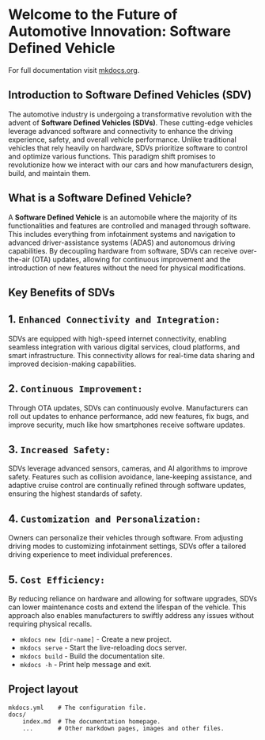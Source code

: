 # Welcome to the Future of Automotive Innovation: Software Defined Vehicle

For full documentation visit [mkdocs.org](https://www.mkdocs.org).

## Introduction to Software Defined Vehicles (SDV)
The automotive industry is undergoing a transformative revolution with the advent of **Software Defined Vehicles (SDVs)**. These cutting-edge vehicles leverage advanced software and connectivity to enhance the driving experience, safety, and overall vehicle performance. Unlike traditional vehicles that rely heavily on hardware, SDVs prioritize software to control and optimize various functions. This paradigm shift promises to revolutionize how we interact with our cars and how manufacturers design, build, and maintain them.

## What is a Software Defined Vehicle?
A **Software Defined Vehicle** is an automobile where the majority of its functionalities and features are controlled and managed through software. This includes everything from infotainment systems and navigation to advanced driver-assistance systems (ADAS) and autonomous driving capabilities. By decoupling hardware from software, SDVs can receive over-the-air (OTA) updates, allowing for continuous improvement and the introduction of new features without the need for physical modifications.

## Key Benefits of SDVs
## 1. `Enhanced Connectivity and Integration:` 
SDVs are equipped with high-speed internet connectivity, enabling seamless integration with various digital services, cloud platforms, and smart infrastructure. This connectivity allows for real-time data sharing and improved decision-making capabilities.

## 2. `Continuous Improvement: `
Through OTA updates, SDVs can continuously evolve. Manufacturers can roll out updates to enhance performance, add new features, fix bugs, and improve security, much like how smartphones receive software updates.

## 3. `Increased Safety:`
 SDVs leverage advanced sensors, cameras, and AI algorithms to improve safety. Features such as collision avoidance, lane-keeping assistance, and adaptive cruise control are continually refined through software updates, ensuring the highest standards of safety.

## 4. `Customization and Personalization:`
 Owners can personalize their vehicles through software. From adjusting driving modes to customizing infotainment settings, SDVs offer a tailored driving experience to meet individual preferences.

## 5. `Cost Efficiency:`
 By reducing reliance on hardware and allowing for software upgrades, SDVs can lower maintenance costs and extend the lifespan of the vehicle. This approach also enables manufacturers to swiftly address any issues without requiring physical recalls.

* `mkdocs new [dir-name]` - Create a new project.
* `mkdocs serve` - Start the live-reloading docs server.
* `mkdocs build` - Build the documentation site.
* `mkdocs -h` - Print help message and exit.

## Project layout

    mkdocs.yml    # The configuration file.
    docs/
        index.md  # The documentation homepage.
        ...       # Other markdown pages, images and other files.
